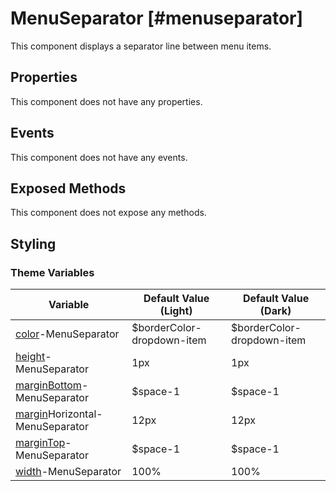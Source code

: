 # MenuSeparator [#menuseparator]

This component displays a separator line between menu items.

## Properties

This component does not have any properties.

## Events

This component does not have any events.

## Exposed Methods

This component does not expose any methods.

## Styling

### Theme Variables

| Variable | Default Value (Light) | Default Value (Dark) |
| --- | --- | --- |
| [color](../styles-and-themes/common-units/#color)-MenuSeparator | $borderColor-dropdown-item | $borderColor-dropdown-item |
| [height](../styles-and-themes/common-units/#size)-MenuSeparator | 1px | 1px |
| [marginBottom](../styles-and-themes/common-units/#size)-MenuSeparator | $space-1 | $space-1 |
| [margin](../styles-and-themes/common-units/#size)Horizontal-MenuSeparator | 12px | 12px |
| [marginTop](../styles-and-themes/common-units/#size)-MenuSeparator | $space-1 | $space-1 |
| [width](../styles-and-themes/common-units/#size)-MenuSeparator | 100% | 100% |
